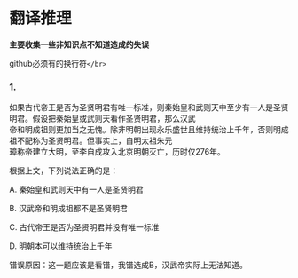 # 翻译推理

**主要收集一些非知识点不知道造成的失误**

github必须有的换行符`</br>`

### 1.

如果古代帝王是否为圣贤明君有唯一标准，则秦始皇和武则天中至少有一人是圣贤明君。假设把秦始皇或武则天看作圣贤明君，那么汉武</br>帝和明成祖则更加当之无愧。除非明朝出现永乐盛世且维持统治上千年，否则明成祖不配称为圣贤明君。但事实上，自明太祖朱元</br>璋称帝建立大明，至李自成攻入北京明朝灭亡，历时仅276年。

根据上文，下列说法正确的是：

A. 秦始皇和武则天中有一人是圣贤明君

B. 汉武帝和明成祖都不是圣贤明君

C. 古代帝王是否为圣贤明君并没有唯一标准

D. 明朝本可以维持统治上千年

错误原因：这一题应该是看错，我错选成B，汉武帝实际上无法知道。
